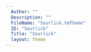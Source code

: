 ```yaml
---
  Author: ""
  Description: ""
  FileName: "Sourlick.tmTheme"
  ID: "Sourlick"
  Title: "Sourlick"
  layout: theme
---
```

  